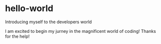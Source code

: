 # hello-world

Introducing myself to the developers world

I am excited to begin my jurney in the magnificent world of coding! Thanks for the help!
